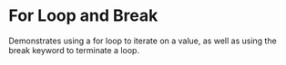 ﻿# For Loop and Break

Demonstrates using a for loop to iterate on a value,
as well as using the break keyword to terminate a loop.